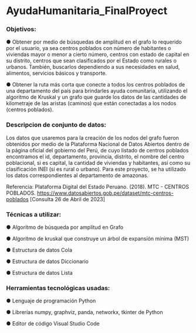 # AyudaHumanitaria_FinalProyect

### Objetivos:
●	Obtener por medio de búsquedas de amplitud en el grafo lo requerido por el usuario, ya sea centros poblados con número de habitantes o viviendas mayor o menor a cierto número, centros con estado de capital en su distrito, centros que sean clasificados por el Estado como rurales o urbanos. También, buscarlos dependiendo a sus necesidades en salud, alimentos, servicios básicos y transporte.

●	Obtener la ruta más corta que conecte a todos los centros poblados de una departamento del país para brindarles ayuda comunitaria, utilizando el algoritmo de Kruskal y un grafo que guarde los datos de las cantidades de kilometraje de las aristas (caminos) que están conectadas a los nodos (centros poblados).

### Descripcion de conjunto de datos:
Los datos que usaremos para la creación de los nodos del grafo fueron obtenidos por medio de la Plataforma Nacional de Datos Abiertos dentro de la página oficial del gobierno del Perú, de cuyo listado de centros poblados encontramos el id, departamento, provincia, distrito, el nombre del centro poblacional, si es capital, la cantidad de viviendas y habitantes, así como su clasificación INEI (si es rural o urbano). Para este proyecto, se ha utilizado los datos correspondientes al departamento de amazonas.

Referencia: Plataforma Digital del Estado Peruano. (2018). MTC - CENTROS POBLADOS. https://www.datosabiertos.gob.pe/dataset/mtc-centros-poblados [Consulta 26 de Abril de 2023]

### Técnicas a utilizar:
●	Algoritmo de búsqueda por amplitud en Grafo

●	Algoritmo de kruskal que construye un árbol de expansión mínima (MST)

●	Estructura de datos Cola

●	Estructura de datos Diccionario

●	Estructura de datos Lista

### Herramientas tecnológicas usadas:
●	Lenguaje de programación Python

●	Librerías numpy, graphviz, panda, networkx, tkinter de Python

●	Editor de código Visual Studio Code

